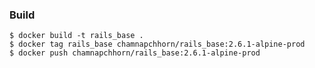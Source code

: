 ### Build

    $ docker build -t rails_base .
    $ docker tag rails_base chamnapchhorn/rails_base:2.6.1-alpine-prod
    $ docker push chamnapchhorn/rails_base:2.6.1-alpine-prod

